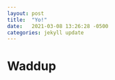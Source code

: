 ```yaml
---
layout: post
title:  "Yo!"
date:   2021-03-08 13:26:28 -0500
categories: jekyll update
---
```


# Waddup
